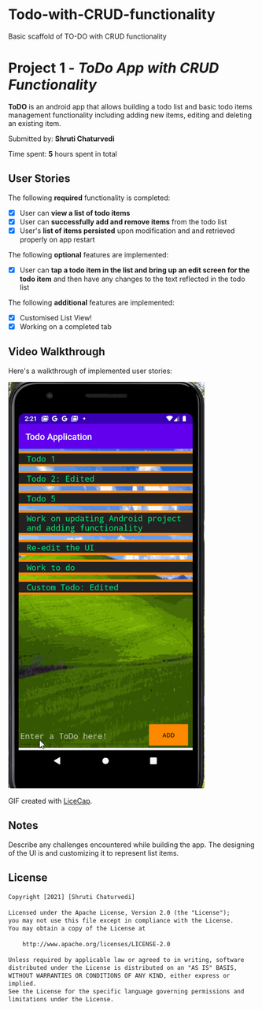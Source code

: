 # Todo-with-CRUD-functionality
Basic scaffold of TO-DO with CRUD functionality

# Project 1 - *ToDo App with CRUD Functionality*

**ToDO** is an android app that allows building a todo list and basic todo items management functionality including adding new items, editing and deleting an existing item.

Submitted by: **Shruti Chaturvedi**

Time spent: **5** hours spent in total

## User Stories

The following **required** functionality is completed:

* [X] User can **view a list of todo items**
* [X] User can **successfully add and remove items** from the todo list
* [X] User's **list of items persisted** upon modification and and retrieved properly on app restart

The following **optional** features are implemented:

* [X] User can **tap a todo item in the list and bring up an edit screen for the todo item** and then have any changes to the text reflected in the todo list

The following **additional** features are implemented:

* [X] Customised List View!
* [X] Working on a completed tab

## Video Walkthrough

Here's a walkthrough of implemented user stories:

<img src='Project Todo.gif' title='Video Walkthrough' width='' alt='Video Walkthrough' />

GIF created with [LiceCap](http://www.cockos.com/licecap/).

## Notes

Describe any challenges encountered while building the app.
The designing of the UI is and customizing it to represent list items.

## License

    Copyright [2021] [Shruti Chaturvedi]

    Licensed under the Apache License, Version 2.0 (the "License");
    you may not use this file except in compliance with the License.
    You may obtain a copy of the License at

        http://www.apache.org/licenses/LICENSE-2.0

    Unless required by applicable law or agreed to in writing, software
    distributed under the License is distributed on an "AS IS" BASIS,
    WITHOUT WARRANTIES OR CONDITIONS OF ANY KIND, either express or implied.
    See the License for the specific language governing permissions and
    limitations under the License.
